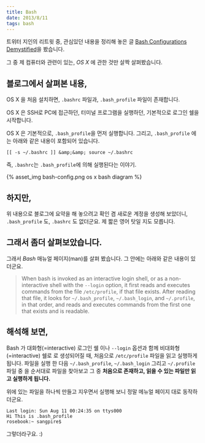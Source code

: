 ```yaml
---
title: Bash
date: 2013/8/11
tags: bash
---
```


트위터 지인의 리트윗 중, 관심있던 내용을 정리해 놓은 글 [Bash Configurations Demystified](http://dghubble.com/.bashprofile-.profile-and-.bashrc-conventions.html)을 봤습니다.

그 중 제 컴퓨터와 관련이 있는, *OS X* 에 관한 것만 살짝 살펴봤습니다.

## 블로그에서 살펴본 내용,

OS X 을 처음 설치하면, `.bashrc` 파일과, `.bash_profile` 파일이 존재합니다.

OS X 은 SSH로 PC에 접근하던, 터미널 프로그램을 실행하던, 기본적으로 로그인 쉘을 시작합니다.

OS X 은 기본적으로, `.bash_profile`을 먼저 실행합니다.
그리고, `.bash_profile` 에는 아래와 같은 내용이 포함되어 있습니다.

```
[[ -s ~/.bashrc ]] &amp;&amp; source ~/.bashrc
```

즉, `.bashrc`는 `.bash_profile`에 의해 실행된다는 이야기.

{% asset_img bash-config.png os x bash diagram %}

## 하지만,

위 내용으로 블로그에 요약을 해 놓으려고 확인 겸 새로운 계정을 생성해 보았더니, `.bash_profile` 도, `.bashrc` 도 없더군요. 제 짧은 영어 탓일 지도 모릅니다.

## 그래서 좀더 살펴보았습니다.

그래서 *Bash* 매뉴얼 페이지(man)를 살펴 봤습니다. 그 안에는 아래와 같은 내용이 있더군요.

> When bash is invoked as an interactive login shell, or as  a  non-interactive  shell  with  the  `--login` option,  it  first  reads  and executes commands from the file `/etc/profile`, if that file exists.  After reading that file, it looks for `~/.bash_profile`, `~/.bash_login`, and `~/.profile`, in that order, and reads and  executes  commands  from  the first one that exists and is readable.</blockquote>

## 해석해 보면,

Bash 가 대화형(=interactive) 로그인 쉘 이나 `--login` 옵션과 함께 비대화형(=interactive) 쉘로 로 생성되어질 때, 처음으로 `/etc/profile` 파일을 읽고 실행하게 됩니다.
 파일을 실행 한 다음 `~/.bash_profile`, `~/.bash_login` 그리고 `~/.profile` 파일 중 을 순서대로 파일을 찾아보고 그 중 <strong>처음으로 존재하고, 읽을 수 있는 파일만 읽고 실행하게 됩니다.</strong>

 위에 있는 파일을 하나씩 만들고 지우면서 실행해 보니 정말 메뉴얼 페이지 대로 동작하더군요.

```
Last login: Sun Aug 11 00:24:35 on ttys000
Hi This is .bash_profile
rosebook:~ sangpire$
```

그렇더라구요. :)
